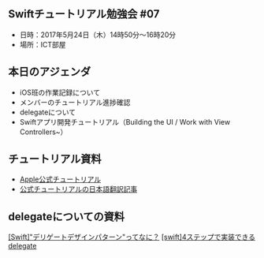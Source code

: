 ## Swiftチュートリアル勉強会 #07
- 日時：2017年5月24日（木）14時50分〜16時20分
- 場所：ICT部屋

## 本日のアジェンダ
- iOS班の作業記録について
- メンバーのチュートリアル進捗確認
- delegateについて
- Swiftアプリ開発チュートリアル（Building the UI / Work with View Controllers~）

## チュートリアル資料
- [Apple公式チュートリアル](https://developer.apple.com/library/content/referencelibrary/GettingStarted/DevelopiOSAppsSwift/BuildABasicUI.html#//apple_ref/doc/uid/TP40015214-CH5-SW1)
- [公式チュートリアルの日本語翻訳記事](http://yataiblue.hatenablog.com/entry/2015/11/05/000000)

## delegateについての資料
[[Swift]"デリゲートデザインパターン"ってなに？](http://qiita.com/omochiiiY/items/d441c5aa2aceaf4fc089)
[[swift]4ステップで実装できるdelegate](http://qiita.com/iKichiemon/items/a55b3624e042ea843573)